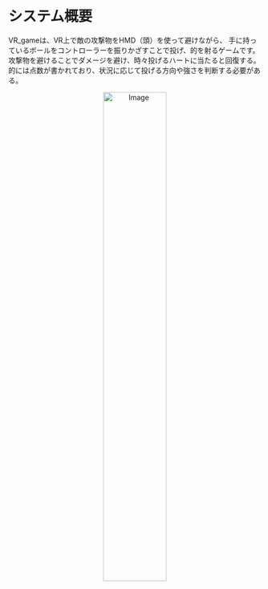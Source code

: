 # システム概要 
VR_gameは、VR上で敵の攻撃物をHMD（頭）を使って避けながら、
手に持っているボールをコントローラーを振りかざすことで投げ、的を射るゲームです。
攻撃物を避けることでダメージを避け、時々投げるハートに当たると回復する。
的には点数が書かれており、状況に応じて投げる方向や強さを判断する必要がある。

<figure style="text-align: center; margin: 0 auto;">
  <img src="https://github.com/user-attachments/assets/26e2cbc7-b296-43e1-b331-a1165b3efe84" alt="Image" style="display: block; margin: 0 auto; width: 50%;">
</figure>

